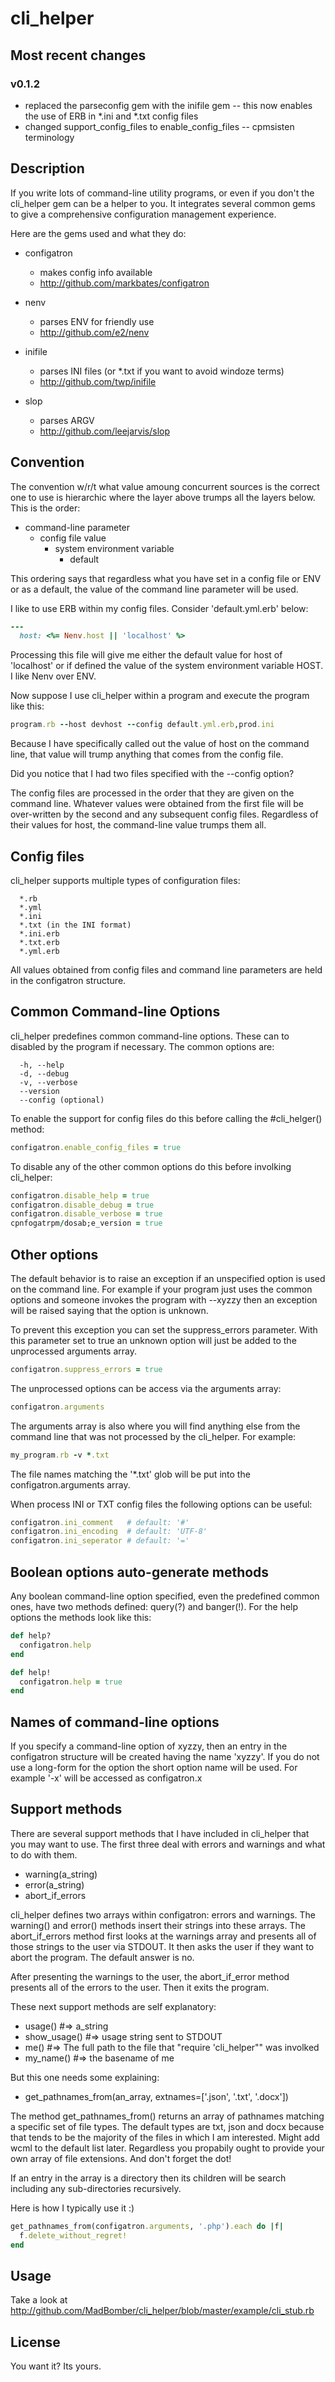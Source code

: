 # cli_helper

## Most recent changes

### v0.1.2

* replaced the parseconfig gem with the inifile gem -- this now enables the use of ERB in *.ini and *.txt config files
* changed support_config_files to enable_config_files -- cpmsisten terminology

## Description

If you write lots of command-line utility programs, or
even if you don't the cli_helper gem can be a helper
to you.  It integrates several common gems to give
a comprehensive configuration management experience.

Here are the gems used and what they do:

* configatron
  * makes config info available
  * http://github.com/markbates/configatron

* nenv
  * parses ENV for friendly use
  * http://github.com/e2/nenv

* inifile
  * parses INI files (or *.txt if you want to avoid windoze terms)
  * http://github.com/twp/inifile

* slop
  * parses ARGV
  * http://github.com/leejarvis/slop


## Convention

The convention w/r/t what value amoung concurrent sources
is the correct one to use is hierarchic
where the layer above trumps all the layers below.  This is the order:

* command-line parameter
  * config file value
    * system environment variable
      * default

This ordering says that regardless what you have set in
a config file or ENV or as a default, the value of the
command line parameter will be used.

I like to use ERB within my config files.  Consider 'default.yml.erb'
below:

```ruby
---
  host: <%= Nenv.host || 'localhost' %>
```

Processing this file will give me either the default value for host
of 'localhost' or if defined the value of the system environment
variable HOST.  I like Nenv over ENV.

Now suppose I use cli_helper within a program and execute the
program like this:

```ruby
program.rb --host devhost --config default.yml.erb,prod.ini
```

Because I have specifically called out the value of host on the
command line, that value will trump anything that comes from the
config file.

Did you notice that I had two files specified with the --config option?

The config files are processed in the order that they are given on the command
line.  Whatever values were obtained from the first file will be over-written
by the second and any subsequent config files.  Regardless of their
values for host, the command-line value trumps them all.


## Config files

cli_helper supports multiple types of configuration files:

```text
  *.rb
  *.yml
  *.ini
  *.txt (in the INI format)
  *.ini.erb
  *.txt.erb
  *.yml.erb
```

All values obtained from config files and command line parameters are
held in the configatron structure.


## Common Command-line Options

cli_helper predefines common command-line options.  These
can to disabled by the program if necessary.  The common options
are:

```text
  -h, --help
  -d, --debug
  -v, --verbose
  --version
  --config (optional)
```

To enable the support for config files do this before
calling the #cli_helger() method:

```ruby
configatron.enable_config_files = true
```

To disable any of the other common options do this before
involking cli_helper:

```ruby
configatron.disable_help = true
configatron.disable_debug = true
configatron.disable_verbose = true
cpnfogatrpm/dosab;e_version = true
```

## Other options

The default behavior is to raise an exception if an unspecified option is
used on the command line.  For example if your program just uses the common
options and someone invokes the program with --xyzzy then an exception will be
raised saying that the option is unknown.

To prevent this exception you can set the suppress_errors parameter.  With
this parameter set to true an unknown option will just be added to the unprocessed
arguments array.

```ruby
configatron.suppress_errors = true
```

The unprocessed options can be access via the arguments array:

```ruby
configatron.arguments
```

The arguments array is also where you will find anything else from the
command line that was not processed by the cli_helper.  For example:

```ruby
my_program.rb -v *.txt
```

The file names matching the '*.txt' glob will be put into the configatron.arguments
array.

When process INI or TXT config files the following options can
be useful:

```ruby
configatron.ini_comment   # default: '#'
configatron.ini_encoding  # default: 'UTF-8'
configatron.ini_seperator # default: '='
```


## Boolean options auto-generate methods

Any boolean command-line option specified, even the predefined common ones,
have two methods defined: query(?) and banger(!).  For the help options
the methods look like this:

```ruby
def help?
  configatron.help
end

def help!
  configatron.help = true
end
```

## Names of command-line options

If you specify a command-line option of xyzzy, then an
entry in the configatron structure will be created having the
name 'xyzzy'.  If you do not use a long-form for the option
the short option name will be used.  For example '-x' will
be accessed as configatron.x


## Support methods

There are several support methods that I have included in cli_helper
that you may want to use.  The first three deal with
errors and warnings and what to do with them.

* warning(a_string)
* error(a_string)
* abort_if_errors

cli_helper defines two arrays within configatron: errors and warnings.  The
warning() and error() methods insert their strings into these arrays.  The
abort_if_errors method first looks at the warnings array and presents all of
those strings to the user via STDOUT.  It then asks the user if they want
to abort the program.  The default answer is no.

After presenting the warnings to the user, the abort_if_error method presents
all of the errors to the user.  Then it exits the program.

These next support methods are self explanatory:

* usage() #=> a_string
* show_usage() #=> usage string sent to STDOUT
* me()  #=> The full path to the file that "require 'cli_helper"" was involked
* my_name() #=> the basename of me

But this one needs some explaining:

* get_pathnames_from(an_array, extnames=['.json', '.txt', '.docx'])

The method get_pathnames_from() returns an array of pathnames matching a specific
set of file types.  The default types are txt, json and docx because that tends to
be the majority of the files in which I am interested.  Might add wcml to the default list
later.  Regardless you propabily ought to provide your own array of file extensions.  And
don't forget the dot!

If an entry in the array is a directory then its children will be search including any sub-directories recursively.

Here is how I typically use it :)

```ruby
get_pathnames_from(configatron.arguments, '.php').each do |f|
  f.delete_without_regret!
end
```


## Usage

Take a look at http://github.com/MadBomber/cli_helper/blob/master/example/cli_stub.rb


## License

You want it?  Its yours.
